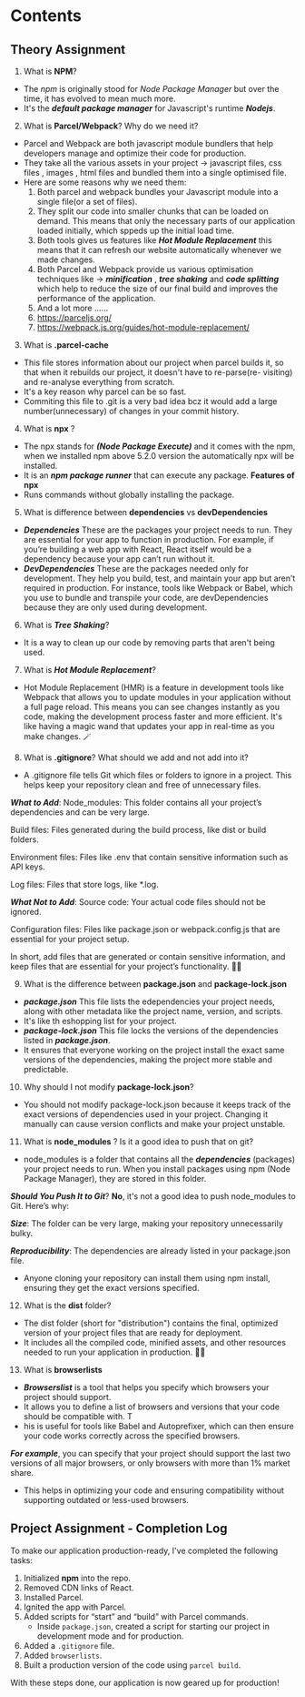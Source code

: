 # Contents

## Theory Assignment
1. What is **NPM**? 
- The *npm* is originally stood for *Node Package Manager* but over the time, it has evolved to mean much more.
- It's the ***default package manager*** for Javascript's runtime ***Nodejs***.

2. What is **Parcel/Webpack**? Why do we need it? 
- Parcel and Webpack are both javascript module bundlers that help developers manage and optimize their code for production.
- They take all the various assets in your project -> javascript files, css files , images , html files and bundled them into a single optimised file.
- Here are some reasons why we need them:
  1.  Both parcel and webpack bundles your Javascript module into a single file(or a set of files).
  2.  They split our code into smaller chunks that can be loaded on demand.  This means that only the necessary parts of our application loaded initially, which sppeds up the initial load time.
  3.  Both tools gives us features like ***Hot Module Replacement*** this means that it can refresh our website automatically whenever we made changes.
  4.  Both Parcel and Webpack provide us various optimisation techniques like -> ***minification*** , ***tree shaking*** and ***code splitting*** which help to reduce the size of our final build and improves the performance of the application.
  5.  And a lot more ......
  6.  https://parceljs.org/
  7.  https://webpack.js.org/guides/hot-module-replacement/

3. What is **.parcel-cache**
- This file stores information about our project when parcel builds it, so that when it rebuilds our project, it doesn't have to re-parse(re- visiting) and re-analyse everything from scratch.
- It's a key reason why parcel can be so fast.
- Commiting this file to .git is a very bad idea bcz it would add a large number(unnecessary) of changes in your commit history.

4. What is **npx** ? 
- The npx stands for ***(Node Package Execute)*** and it comes with the npm, when we installed npm above 5.2.0 version the automatically npx will be installed.
- It is an ***npm package runner*** that can execute any package.
**Features of npx**
- Runs commands without globally installing the package.

5. What is difference between **dependencies** vs **devDependencies**
- ***Dependencies***  These are the packages your project needs to run. They are essential for your app to function in production. For example, if you’re building a web app with React, React itself would be a dependency because your app can’t run without it.
- ***DevDependencies*** These are the packages needed only for development. They help you build, test, and maintain your app but aren’t required in production. For instance, tools like Webpack or Babel, which you use to bundle and transpile your code, are devDependencies because they are only used during development.

6. What is ***Tree Shaking***? 
- It is a way to clean up our code by removing parts that aren't being used.

7. What is ***Hot Module Replacement***? 
- Hot Module Replacement (HMR) is a feature in development tools like Webpack that allows you to update modules in your application without a full page reload. This means you can see changes instantly as you code, making the development process faster and more efficient. It's like having a magic wand that updates your app in real-time as you make changes. 🪄


8. What is **.gitignore**? What should we add and not add into it? 
- A .gitignore file tells Git which files or folders to ignore in a project. This helps keep your repository clean and free of unnecessary files.

***What to Add***:
Node_modules: This folder contains all your project’s dependencies and can be very large.

Build files: Files generated during the build process, like dist or build folders.

Environment files: Files like .env that contain sensitive information such as API keys.

Log files: Files that store logs, like *.log.

***What Not to Add***:
Source code: Your actual code files should not be ignored.

Configuration files: Files like package.json or webpack.config.js that are essential for your project setup.

In short, add files that are generated or contain sensitive information, and keep files that are essential for your project’s functionality. 📁🚫

9. What is the difference between **package.json** and **package-lock.json**
- ***package.json*** This file lists the edependencies your project needs, along with other metadata like the project name, version, and scripts.
- It's like th eshopping list for your project.
- ***package-lock.json*** This file locks the versions of the dependencies listed in ***package.json***.
-  It ensures that everyone working on the project install the exact same versions of the dependencies, making the project more stable and predictable. 

10. Why should I not modify **package-lock.json**?
- You should not modify package-lock.json because it keeps track of the exact versions of dependencies used in your project. Changing it manually can cause version conflicts and make your project unstable.

11. What is **node_modules** ? Is it a good idea to push that on git?
- node_modules is a folder that contains all the ***dependencies*** (packages) your project needs to run. When you install packages using npm (Node Package Manager), they are stored in this folder.

***Should You Push It to Git***?
**No**, it's not a good idea to push node_modules to Git. Here’s why:

***Size***: The folder can be very large, making your repository unnecessarily bulky.

***Reproducibility***: The dependencies are already listed in your package.json file.
- Anyone cloning your repository can install them using npm install, ensuring they get the exact versions specified.

12. What is the **dist** folder?
- The dist folder (short for "distribution") contains the final, optimized version of your project files that are ready for deployment.
- It includes all the compiled code, minified assets, and other resources needed to run your application in production. 📂🚀

13. What is **browserlists**
- ***Browserslist*** is a tool that helps you specify which browsers your project should support.
- It allows you to define a list of browsers and versions that your code should be compatible with. T
- his is useful for tools like Babel and Autoprefixer, which can then ensure your code works correctly across the specified browsers.

***For example***, you can specify that your project should support the last two versions of all major browsers, or only browsers with more than 1% market share. 
- This helps in optimizing your code and ensuring compatibility without supporting outdated or less-used browsers.


## Project Assignment - Completion Log

To make our application production-ready, I've completed the following tasks:

1. Initialized **npm** into the repo.
2. Removed CDN links of React.
3. Installed Parcel.
4. Ignited the app with Parcel.
5. Added scripts for “start” and “build” with Parcel commands.
    - Inside `package.json`, created a script for starting our project in development mode and for production.
6. Added a `.gitignore` file.
7. Added `browserlists`.
8. Built a production version of the code using `parcel build`.

With these steps done, our application is now geared up for production!
